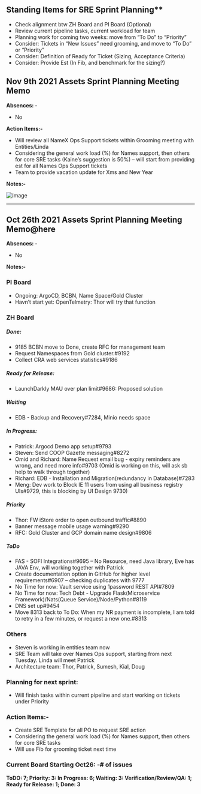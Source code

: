 ## Standing Items for SRE Sprint Planning**
-	Check alignment btw ZH Board and PI Board (Optional)
-	Review current pipeline tasks, current workload for team
-	Planning work for coming two weeks: move from “To Do” to “Priority” 
-	Consider: Tickets in “New Issues” need grooming, and move to “To Do” or “Priority”
-	Consider:  Definition of Ready for Ticket (Sizing, Acceptance Criteria)
-	Consider:  Provide Est (In Fib, and benchmark for the sizing?) 
  
## Nov 9th  2021 Assets Sprint Planning Meeting Memo

**Absences: -** 
-	No

**Action Items:-**
-	Will review all NameX Ops Support tickets within Grooming meeting with Entities/Linda
-	Considering the general work load (%) for Names support, then others for core SRE tasks (Kaine’s suggestion is 50%) – will start from providing est for all Names Ops Support tickets
-	Team to provide vacation update for Xms and New Year

**Notes:-**

![image](https://user-images.githubusercontent.com/87034722/141160839-bfc912cc-bd42-4574-8f16-66461b5cafeb.png)



---

## **Oct 26th 2021 Assets Sprint Planning Meeting Memo**@here 

**Absences: -**
- No

**Notes:-**
### PI Board
- Ongoing: ArgoCD, BCBN, Name Space/Gold Cluster
- Havn’t start yet: OpenTelmetry: Thor will try that function
### ZH Board
##### Done: 
- 9185 BCBN move to Done, create RFC for management team
- Request Namespaces from Gold cluster.#9192
- Collect CRA web services statistics#9186

##### Ready for Release:  
 - LaunchDarkly MAU over plan limit#9686: Proposed solution 

##### Waiting	
 - EDB - Backup and Recovery#7284, Minio needs space

##### In Progress: 
- Patrick: Argocd Demo app setup#9793
- Steven: Send COOP Gazette messaging#8272
- Omid and Richard: Name Request email bug - expiry reminders are wrong, and need more info#9703 (Omid is working on this, will ask sb help to walk through together)
- Richard: EDB - Installation and Migration(redundancy in Database)#7283
- Meng: Dev work to Block IE 11 users from using all business registry UIs#9729, this is blocking by UI Design 9730)

##### Priority
- Thor: FW iStore order to open outbound traffic#8890
- Banner message mobile usage warning#9290
- RFC: Gold Cluster and GCP domain name design#9806
##### ToDo
- FAS - SOFI Integrations#9695 – No Resource, need Java library, Eve has JAVA Env, will working together with Patrick
- Create documentation option in GitHub for higher level requirements#6907 – checking duplicates with 9777
- No Time for now: Vault service using 1password REST API#7809
- No Time for now: Tech Debt - Upgrade Flask(Microservice Framework)/Nats(Queue Service)/Node/Python#8119
- DNS set up#9454
- Move 8313 back to To Do: When my NR payment is incomplete, I am told to retry in a few minutes, or request a new one.#8313
### Others 
- Steven is working in entities team now
- SRE Team will take over Names Ops support, starting from next Tuesday. Linda will meet Patrick
- Architecture team: Thor, Patrick, Sumesh, Kial, Doug

### **Planning for next sprint:**
- Will finish tasks within current pipeline and start working on tickets under Priority

### **Action Items:-**
- Create SRE Template for all PO to request SRE action
- Considering the general work load (%) for Names support, then others for core SRE tasks
- Will use Fib for grooming ticket next time

### **Current Board Starting Oct26: -**# of issues
**ToDO: 7; Priority: 3: In Progress: 6; Waiting: 3: Verification/Review/QA: 1; Ready for Release: 1; Done: 3**
